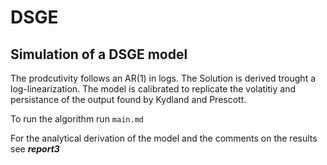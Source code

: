 # DSGE
## Simulation of a DSGE model 


The prodcutivity follows an AR(1) in logs.
The Solution is derived trought a log-linearization.
The model is calibrated to replicate the volatitiy and persistance of the output found by Kydland and Prescott.

To run the algorithm run ```main.md ```

For the analytical derivation of the model and the comments on the results see ***report3***
